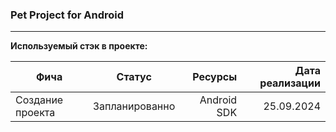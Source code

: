### Pet Project for Android
____
**Используемый стэк в проекте:**

| Фича | Статус | Ресурсы | Дата реализации |
|----------------|:---------:|----------------:|----------------:|
| Создание проекта | Запланированно | Android SDK | 25.09.2024 |
